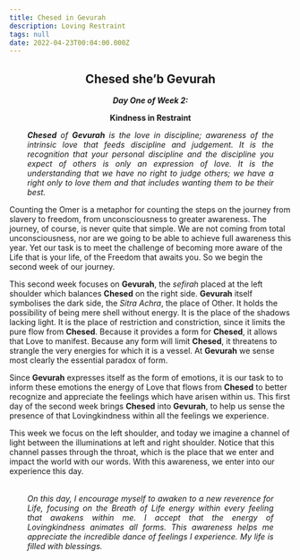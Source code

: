 ```yaml
---
title: Chesed in Gevurah
description: Loving Restraint
tags: null
date: 2022-04-23T00:04:00.000Z
---
```


<div style="font-weight: bold; text-align:center">
<h2>Chesed she’b Gevurah</h2>
<i>Day One of Week 2:</i> 
<p>Kindness in Restraint</p>

</div>
<div style="text-align: justify; margin-left: 2rem; margin-right: 2rem; font-style:italic">
<p>

**Chesed** of **Gevurah** is the love in discipline; awareness of the intrinsic love that feeds discipline and judgement. It is the recognition that your personal discipline and the discipline you expect of others is only an expression of love. It is the understanding that we have no right to judge others; we have a right only to love them and that includes wanting them to be their best.

</p>
</div>

Counting the Omer is a metaphor for counting the steps on the journey from slavery to freedom, from unconsciousness to greater awareness. The journey, of course, is never quite that simple. We are not coming from total unconsciousness, nor are we going to be able to achieve full awareness this year. Yet our task is to meet the challenge of becoming more aware of the Life that is your life, of the Freedom that awaits you. So we begin the second week of our journey.

This second week focuses on **Gevurah**, the _sefirah_ placed at the left shoulder which balances **Chesed** on the right side. **Gevurah** itself symbolises the dark side, the _Sitra Achra_, the place of Other. It holds the possibility of being mere shell without energy. It is the place of the shadows lacking light. It is the place of restriction and constriction, since it limits the pure flow from **Chesed**. Because it provides a form for **Chesed**, it allows that Love to manifest. Because any form will limit **Chesed**, it threatens to strangle the very energies for which it is a vessel. At **Gevurah** we sense most clearly the essential paradox of form.

Since **Gevurah** expresses itself as the form of emotions, it is our task to to inform these emotions the energy of Love that flows from **Chesed** to better recognize and appreciate the feelings which have arisen within us. This first day of the second week brings **Chesed** into **Gevurah**, to help us sense the presence of that Lovingkindness within all the feelings we experience.

This week we focus on the left shoulder, and today we imagine a channel of light between the illuminations at left and right shoulder. Notice that this channel passes through the throat, which is the place that we enter and impact the world with our words. With this awareness, we enter into our experience this day.

<div style="font-style: italic; margin: 2rem; text-align: justify">
On this day, I encourage myself to awaken to a new reverence for Life, focusing on the Breath of Life energy within every feeling that awakens within me. I accept that the energy of Lovingkindness animates all forms. This awareness helps me appreciate the incredible dance of feelings I experience. My life is filled with blessings.
</div>

